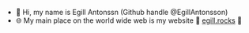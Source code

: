 - 👋 Hi, my name is Egill Antonssn (Github handle @EgillAntonsson)
- 🌐 My main place on the world wide web is my website 🤘 [egill.rocks](https://www.egill.rocks/home) 🤘

<!---
EgillAntonsson/EgillAntonsson is a ✨ special ✨ repository because its `README.md` (this file) appears on your GitHub profile.
You can click the Preview link to take a look at your changes.
--->
